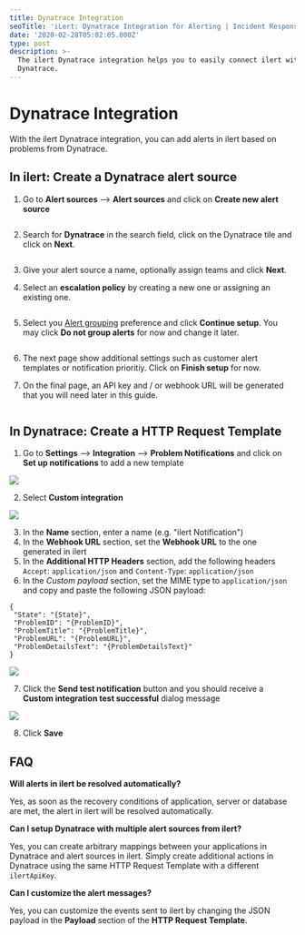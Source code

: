 ```yaml
---
title: Dynatrace Integration
seoTitle: 'iLert: Dynatrace Integration for Alerting | Incident Response | Uptime'
date: '2020-02-28T05:02:05.000Z'
type: post
description: >-
  The ilert Dynatrace integration helps you to easily connect ilert with
  Dynatrace.
---
```


# Dynatrace Integration

With the ilert Dynatrace integration, you can add alerts in ilert based on problems from Dynatrace.

## In ilert: Create a Dynatrace alert source <a href="#create-alert-source" id="create-alert-source"></a>

1.  Go to **Alert sources** --> **Alert sources** and click on **Create new alert source**

    <figure><img src="../.gitbook/assets/Screenshot 2023-08-28 at 10.21.10.png" alt=""><figcaption></figcaption></figure>
2.  Search for **Dynatrace** in the search field, click on the Dynatrace tile and click on **Next**.&#x20;

    <figure><img src="../.gitbook/assets/Screenshot 2023-08-28 at 10.24.23.png" alt=""><figcaption></figcaption></figure>
3. Give your alert source a name, optionally assign teams and click **Next**.
4.  Select an **escalation policy** by creating a new one or assigning an existing one.

    <figure><img src="../.gitbook/assets/Screenshot 2023-08-28 at 11.37.47.png" alt=""><figcaption></figcaption></figure>
5.  Select you [Alert grouping](../alerting/alert-sources.md#alert-grouping) preference and click **Continue setup**. You may click **Do not group alerts** for now and change it later.&#x20;

    <figure><img src="../.gitbook/assets/Screenshot 2023-08-28 at 11.38.24.png" alt=""><figcaption></figcaption></figure>
6. The next page show additional settings such as customer alert templates or notification prioritiy. Click on **Finish setup** for now.
7.  On the final page, an API key and / or webhook URL will be generated that you will need later in this guide.

    <figure><img src="../.gitbook/assets/Screenshot 2023-08-28 at 11.47.34 (1).png" alt=""><figcaption></figcaption></figure>

## In Dynatrace: Create a HTTP Request Template <a href="#in-dynatrace" id="in-dynatrace"></a>

1. Go to **Settings** --> **Integration** --> **Problem Notifications** and click on **Set up notifications** to add a new template

![](../.gitbook/assets/dyn1.png)

2. Select **Custom integration**

![](../.gitbook/assets/dyn2.png)

3. In the **Name** section, enter a name (e.g. "ilert Notification")
4. In the **Webhook URL** section, set the **Webhook URL** to the one generated in ilert
5. In the **Additional HTTP Headers** section, add the following headers `Accept`: `application/json` and `Content-Type`: `application/json`
6. In the _Custom payload_ section, set the MIME type to `application/json` and copy and paste the following JSON payload:

```
{
 "State": "{State}",
 "ProblemID": "{ProblemID}",
 "ProblemTitle": "{ProblemTitle}",
 "ProblemURL": "{ProblemURL}",
 "ProblemDetailsText": "{ProblemDetailsText}"
}
```

![](../.gitbook/assets/dyn3.png)

7. Click the **Send test notification** button and you should receive a **Custom integration test successful** dialog message

![](../.gitbook/assets/dyn4.png)

8. Click **Save**

## FAQ <a href="#faq" id="faq"></a>

**Will alerts in ilert be resolved automatically?**

Yes, as soon as the recovery conditions of application, server or database are met, the alert in ilert will be resolved automatically.

**Can I setup Dynatrace with multiple alert sources from ilert?**

Yes, you can create arbitrary mappings between your applications in Dynatrace and alert sources in ilert. Simply create additional actions in Dynatrace using the same HTTP Request Template with a different `ilertApiKey`.

**Can I customize the alert messages?**

Yes, you can customize the events sent to ilert by changing the JSON payload in the **Payload** section of the **HTTP Request Template**.
